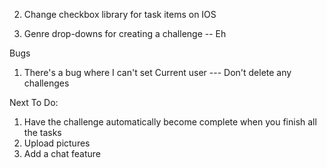 <!-- 1. Have toggle buttons for the Profile show page -->


<!-- 1. Get pictures to render
2. Create challenge Show page with Tasks and Task Challenges  -->
<!-- 3. Create UserChallenge -->

<!-- 1. Get Android emulator  -->
<!-- 2. Fetch data with these -->
<!-- 3. Test out endpoints and use .env global var -->
<!-- 4. Finalize post request for UTC -->
<!-- 
1. Fix Problem with setting Current user after using useEffect -- Page keeps reloading  -- Not really a problem anymore because Profile only fetches userChallenges and challenges related to that user  -->
<!-- 2. Filter by genre -->

<!-- 6. There's a bug where you can take a challenge, mark that challenge as complete and then are still able to take that challenge again without a page reload  -->
<!-- 5. Filter by completed challenges, etc on profile page  -->
<!-- 3. Make Edit Home Page to bring you to either login or sign Up -->
<!-- Delete a userChallenge and the userChallenge actually goes away live -- Leaving a weird box  -->
<!-- 3. Ability to see other people's pages  -->
<!-- You can only edit challenges that belong to you -->
<!-- Hitting the profile page will now refresh with the currentUser -->
<!-- 4. Page with horizontal Scroll Divs  -->
<!-- 6. Display analytics about a challenge’s cultural impact -->
<!-- 6. Edit Profile  -->
<!-- 2. Make it so that you don't have to retype when creating a challenge. Pressing the button triggers a reload. Just show them one by one.  -->
<!-- 6. Maybe add stars to reviews????? -->
<!-- Format Reviews -- not bad  -->
<!-- 5. Full Auth -->
2. Change checkbox library for task items on IOS


5. Genre drop-downs for creating a challenge -- Eh

Bugs
1. There's a bug where I can't set Current user --- Don't delete any challenges

Next To Do:
1. Have the challenge automatically become complete when you finish all the tasks
4. Upload pictures 
3. Add a chat feature 
